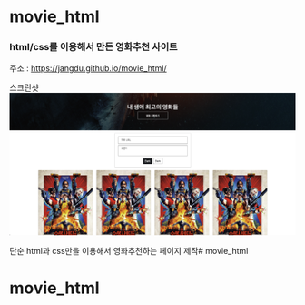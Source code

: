 # movie_html

### html/css를 이용해서 만든 영화추천 사이트
주소 : https://jangdu.github.io/movie_html/

스크린샷
![ex_screenshot](./%EC%8A%A4%ED%81%AC%EB%A6%B0%EC%83%B7%202023-02-25%20%EC%98%A4%ED%9B%84%206.38.26.png)

단순 html과 css만을 이용해서 영화추천하는 페이지 제작# movie_html
# movie_html
